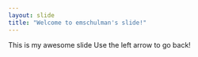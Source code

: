 ```yaml
---
layout: slide
title: "Welcome to emschulman's slide!"
---
```

This is my awesome slide
Use the left arrow to go back!
